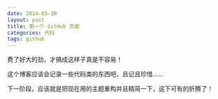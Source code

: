 ```yaml
---
date: 2014-05-30
layout: post
title: 第一个 GitHub 页面
categories: 代码
tags: github
---
```


费了好大的劲，才搞成这样子真是不容易！

这个博客应该会记录一些代码类的东西吧，且记且珍惜……

下一阶段，应该就是把现在用的主题重构并且精简一下，这下可有的折腾了！